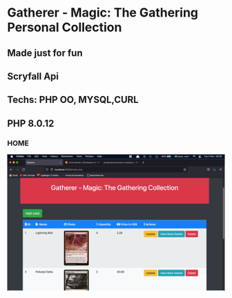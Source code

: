 # Gatherer - Magic: The Gathering Personal Collection
## Made just for fun 
## Scryfall Api
## Techs: PHP OO, MYSQL,CURL

## PHP 8.0.12


### HOME
![alt text](home.png "Home")

